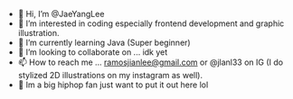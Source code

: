 - 👋 Hi, I’m @JaeYangLee
- 👀 I’m interested in coding especially frontend development and graphic illustration.
- 🌱 I’m currently learning Java (Super beginner)
- 💞️ I’m looking to collaborate on ... idk yet
- 📫 How to reach me ... ramosjianlee@gmail.com or @jlanl33 on IG (I do stylized 2D illustrations on my instagram as well).
- 👀 Im a big hiphop fan just want to put it out here lol

<!---
JaeYangLee/JaeYangLee is a ✨ special ✨ repository because its `README.md` (this file) appears on your GitHub profile.
You can click the Preview link to take a look at your changes.
--->
